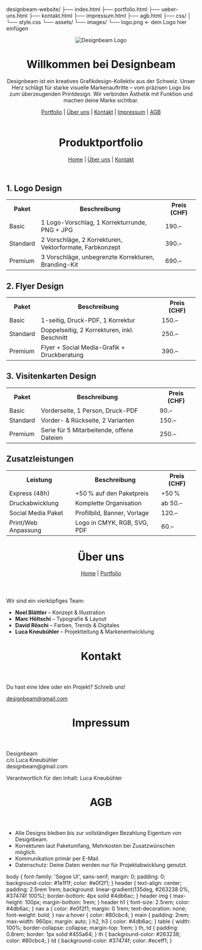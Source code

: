 designbeam-website/
├── index.html
├── portfolio.html
├── ueber-uns.html
├── kontakt.html
├── impressum.html
├── agb.html
├── css/
│   └── style.css
└── assets/
    └── images/
        └── logo.png  ← dein Logo hier einfügen
<!DOCTYPE html>
<html lang="de">
<head>
  <meta charset="UTF-8" />
  <meta name="viewport" content="width=device-width, initial-scale=1.0"/>
  <title>Designbeam</title>
  <link rel="stylesheet" href="css/style.css" />
</head>
<body>
  <header>
    <img src="assets/images/logo.png" alt="Designbeam Logo" />
    <h1>Willkommen bei Designbeam</h1>
    <p>Designbeam ist ein kreatives Grafikdesign-Kollektiv aus der Schweiz. Unser Herz schlägt für starke visuelle Markenauftritte – vom präzisen Logo bis zum überzeugenden Printdesign. Wir verbinden Ästhetik mit Funktion und machen deine Marke sichtbar.</p>
    <nav>
      <a href="portfolio.html">Portfolio</a> |
      <a href="ueber-uns.html">Über uns</a> |
      <a href="kontakt.html">Kontakt</a> |
      <a href="impressum.html">Impressum</a> |
      <a href="agb.html">AGB</a>
    </nav>
  </header>
</body>
</html><!DOCTYPE html>
<html lang="de">
<head><meta charset="UTF-8"><title>Portfolio</title><link rel="stylesheet" href="css/style.css" /></head>
<body>
<header>
  <h1>Produktportfolio</h1>
  <nav>
    <a href="index.html">Home</a> |
    <a href="ueber-uns.html">Über uns</a> |
    <a href="kontakt.html">Kontakt</a>
  </nav>
</header>

<main>
  <h2>1. Logo Design</h2>
  <table>
    <tr><th>Paket</th><th>Beschreibung</th><th>Preis (CHF)</th></tr>
    <tr><td>Basic</td><td>1 Logo-Vorschlag, 1 Korrekturrunde, PNG + JPG</td><td>190.–</td></tr>
    <tr><td>Standard</td><td>2 Vorschläge, 2 Korrekturen, Vektorformate, Farbkonzept</td><td>390.–</td></tr>
    <tr><td>Premium</td><td>3 Vorschläge, unbegrenzte Korrekturen, Branding-Kit</td><td>690.–</td></tr>
  </table>

  <h2>2. Flyer Design</h2>
  <table>
    <tr><th>Paket</th><th>Beschreibung</th><th>Preis (CHF)</th></tr>
    <tr><td>Basic</td><td>1-seitig, Druck-PDF, 1 Korrektur</td><td>150.–</td></tr>
    <tr><td>Standard</td><td>Doppelseitig, 2 Korrekturen, inkl. Beschnitt</td><td>250.–</td></tr>
    <tr><td>Premium</td><td>Flyer + Social Media-Grafik + Druckberatung</td><td>390.–</td></tr>
  </table>

  <h2>3. Visitenkarten Design</h2>
  <table>
    <tr><th>Paket</th><th>Beschreibung</th><th>Preis (CHF)</th></tr>
    <tr><td>Basic</td><td>Vorderseite, 1 Person, Druck-PDF</td><td>90.–</td></tr>
    <tr><td>Standard</td><td>Vorder- & Rückseite, 2 Varianten</td><td>150.–</td></tr>
    <tr><td>Premium</td><td>Serie für 5 Mitarbeitende, offene Dateien</td><td>250.–</td></tr>
  </table>

  <h2>Zusatzleistungen</h2>
  <table>
    <tr><th>Leistung</th><th>Beschreibung</th><th>Preis (CHF)</th></tr>
    <tr><td>Express (48h)</td><td>+50 % auf den Paketpreis</td><td>+50 %</td></tr>
    <tr><td>Druckabwicklung</td><td>Komplette Organisation</td><td>ab 50.–</td></tr>
    <tr><td>Social Media Paket</td><td>Profilbild, Banner, Vorlage</td><td>120.–</td></tr>
    <tr><td>Print/Web Anpassung</td><td>Logo in CMYK, RGB, SVG, PDF</td><td>60.–</td></tr>
  </table>
</main>
</body>
</html>
<!DOCTYPE html>
<html lang="de">
<head><meta charset="UTF-8"><title>Über uns</title><link rel="stylesheet" href="css/style.css" /></head>
<body>
<header>
  <h1>Über uns</h1>
  <nav>
    <a href="index.html">Home</a> |
    <a href="portfolio.html">Portfolio</a>
  </nav>
</header>
<main>
  <p>Wir sind ein vierköpfiges Team:</p>
  <ul>
    <li><strong>Noel Blättler</strong> – Konzept & Illustration</li>
    <li><strong>Marc Höltschi</strong> – Typografie & Layout</li>
    <li><strong>David Röschi</strong> – Farben, Trends & Digitales</li>
    <li><strong>Luca Kneubühler</strong> – Projektleitung & Markenentwicklung</li>
  </ul>
</main>
</body>
</html>
<!DOCTYPE html>
<html lang="de">
<head><meta charset="UTF-8"><title>Kontakt</title><link rel="stylesheet" href="css/style.css" /></head>
<body>
<header><h1>Kontakt</h1></header>
<main>
  <p>Du hast eine Idee oder ein Projekt? Schreib uns!</p>
  <p><a href="mailto:designbeam@gmail.com">designbeam@gmail.com</a></p>
</main>
</body>
</html>
<!DOCTYPE html>
<html lang="de">
<head><meta charset="UTF-8"><title>Impressum</title><link rel="stylesheet" href="css/style.css" /></head>
<body>
<header><h1>Impressum</h1></header>
<main>
  <p>Designbeam<br>
  c/o Luca Kneubühler<br>
  designbeam@gmail.com</p>
  <p>Verantwortlich für den Inhalt: Luca Kneubühler</p>
</main>
</body>
</html>
<!DOCTYPE html>
<html lang="de">
<head><meta charset="UTF-8"><title>AGB</title><link rel="stylesheet" href="css/style.css" /></head>
<body>
<header><h1>AGB</h1></header>
<main>
  <ul>
    <li>Alle Designs bleiben bis zur vollständigen Bezahlung Eigentum von Designbeam.</li>
    <li>Korrekturen laut Paketumfang, Mehrkosten bei Zusatzwünschen möglich.</li>
    <li>Kommunikation primär per E-Mail.</li>
    <li>Datenschutz: Deine Daten werden nur für Projektabwicklung genutzt.</li>
  </ul>
</main>
</body>
</html>
body {
  font-family: 'Segoe UI', sans-serif;
  margin: 0;
  padding: 0;
  background-color: #1e1f1f;
  color: #e0f2f1;
}
header {
  text-align: center;
  padding: 2.5rem 1rem;
  background: linear-gradient(135deg, #263238 0%, #37474f 100%);
  border-bottom: 4px solid #4db6ac;
}
header img {
  max-height: 100px;
  margin-bottom: 1rem;
}
header h1 {
  font-size: 2.5rem;
  color: #4db6ac;
}
nav a {
  color: #e0f2f1;
  margin: 0 1rem;
  text-decoration: none;
  font-weight: bold;
}
nav a:hover {
  color: #80cbc4;
}
main {
  padding: 2rem;
  max-width: 960px;
  margin: auto;
}
h2, h3 {
  color: #4db6ac;
}
table {
  width: 100%;
  border-collapse: collapse;
  margin-top: 1rem;
}
th, td {
  padding: 0.8rem;
  border: 1px solid #455a64;
}
th {
  background-color: #263238;
  color: #80cbc4;
}
td {
  background-color: #37474f;
  color: #eceff1;
}